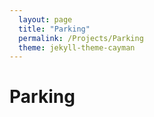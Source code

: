```yaml
---
  layout: page
  title: "Parking"
  permalink: /Projects/Parking
  theme: jekyll-theme-cayman
---
```


# Parking
